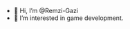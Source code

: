 - 👋 Hi, I’m @Remzi-Gazi
- 👀 I’m interested in game development.

<!---
Remzi-Gazi/Remzi-Gazi is a ✨ special ✨ repository because its `README.md` (this file) appears on your GitHub profile.
You can click the Preview link to take a look at your changes.
--->

